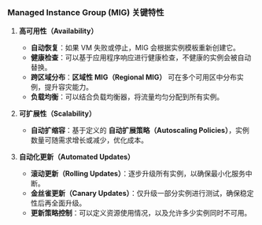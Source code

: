 ### **Managed Instance Group (MIG) 关键特性**  

1. **高可用性（Availability）**  
   - **自动恢复**：如果 VM 失败或停止，MIG 会根据实例模板重新创建它。  
   - **健康检查**：可以基于应用程序响应进行健康检查，不健康的实例会被自动替换。  
   - **跨区域分布**：**区域性 MIG（Regional MIG）** 可在多个可用区中分布实例，提升容灾能力。  
   - **负载均衡**：可以结合负载均衡器，将流量均匀分配到所有实例。  

2. **可扩展性（Scalability）**  
   - **自动扩缩容**：基于定义的 **自动扩展策略（Autoscaling Policies）**，实例数量可随需求增长或减少，优化成本。  

3. **自动化更新（Automated Updates）**  
   - **滚动更新（Rolling Updates）**：逐步升级所有实例，以确保最小化服务中断。  
   - **金丝雀更新（Canary Updates）**：仅升级一部分实例进行测试，确保稳定性后再全面升级。  
   - **更新策略控制**：可以定义资源使用情况，以及允许多少实例同时不可用。